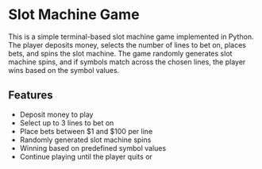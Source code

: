 # Slot Machine Game

This is a simple terminal-based slot machine game implemented in Python. The player deposits money, selects the number of lines to bet on, places bets, and spins the slot machine. The game randomly generates slot machine spins, and if symbols match across the chosen lines, the player wins based on the symbol values.

## Features

- Deposit money to play
- Select up to 3 lines to bet on
- Place bets between $1 and $100 per line
- Randomly generated slot machine spins
- Winning based on predefined symbol values
- Continue playing until the player quits or
